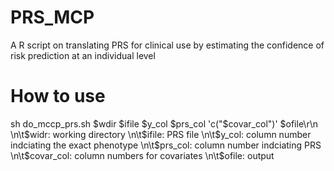 # PRS_MCP
A R script on translating PRS for clinical use by estimating the confidence of risk prediction at an individual level  
# How to use
sh do_mccp_prs.sh $wdir $ifile $y_col $prs_col 'c("$covar_col")' $ofile\r\n
\n\t$widr: working directory
\n\t$ifile: PRS file
\n\t$y_col: column number indciating the exact phenotype
\n\t$prs_col: column number indciating PRS
\n\t$covar_col: column numbers for covariates
\n\t$ofile: output
